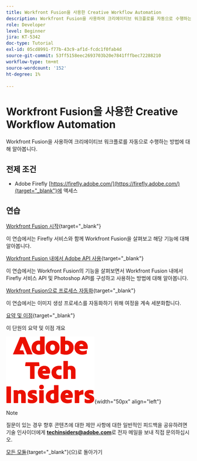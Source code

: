```yaml
---
title: Workfront Fusion을 사용한 Creative Workflow Automation
description: Workfront Fusion을 사용하여 크리에이티브 워크플로를 자동으로 수행하는 방법 알아보기
role: Developer
level: Beginner
jira: KT-5342
doc-type: Tutorial
exl-id: 05cd8991-f77b-43c9-af1d-fcdc1f0fab4d
source-git-commit: 53ff5158eec2693703b20e7841fffbec72288210
workflow-type: tm+mt
source-wordcount: '152'
ht-degree: 1%

---
```


# Workfront Fusion을 사용한 Creative Workflow Automation

Workfront Fusion을 사용하여 크리에이티브 워크플로를 자동으로 수행하는 방법에 대해 알아봅니다.

## 전제 조건

- Adobe Firefly [https://firefly.adobe.com/](https://firefly.adobe.com/){target="_blank"}에 액세스

## 연습

[Workfront Fusion 시작](./ex1.md){target="_blank"}

이 연습에서는 Firefly 서비스와 함께 Workfront Fusion을 살펴보고 해당 기능에 대해 알아봅니다.

[Workfront Fusion 내에서 Adobe API 사용](./ex2.md){target="_blank"}

이 연습에서는 Workfront Fusion의 기능을 살펴보면서 Workfront Fusion 내에서 Firefly 서비스 API 및 Photoshop API를 구성하고 사용하는 방법에 대해 알아봅니다.

[Workfront Fusion으로 프로세스 자동화](./ex3.md){target="_blank"}

이 연습에서는 이미지 생성 프로세스를 자동화하기 위해 여정을 계속 세분화합니다.

[요약 및 이점](./summary.md){target="_blank"}

이 단원의 요약 및 이점 개요

![기술 내부자](./../../../assets/images/techinsiders.png){width="50px" align="left"}

>[!NOTE]
>
>질문이 있는 경우 향후 콘텐츠에 대한 제안 사항에 대한 일반적인 피드백을 공유하려면 기술 인사이더에게 **techinsiders@adobe.com**&#x200B;로 전자 메일을 보내 직접 문의하십시오.

[모든 모듈](../../../overview.md){target="_blank"}(으)로 돌아가기
